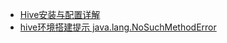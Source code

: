 <!-- docs/_sidebar.md -->
- [Hive安装与配置详解](/大数据/Hive/doc/Hive安装与配置详解.md)
- [hive环境搭建提示 java.lang.NoSuchMethodError](/大数据/Hive/doc/hive环境搭建提示java.lang.NoSuchMethodError.md)



